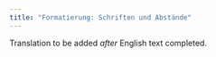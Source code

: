 ```yaml
---
title: "Formatierung: Schriften und Abstände"
---
```

Translation to be added _after_ English text completed.
